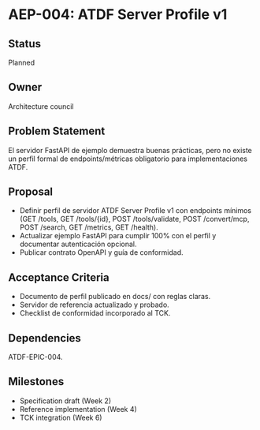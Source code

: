 ﻿# AEP-004: ATDF Server Profile v1

## Status
Planned

## Owner
Architecture council

## Problem Statement
El servidor FastAPI de ejemplo demuestra buenas prácticas, pero no existe un perfil formal de endpoints/métricas obligatorio para implementaciones ATDF.

## Proposal
- Definir perfil de servidor ATDF Server Profile v1 con endpoints mínimos (GET /tools, GET /tools/{id}, POST /tools/validate, POST /convert/mcp, POST /search, GET /metrics, GET /health).
- Actualizar ejemplo FastAPI para cumplir 100% con el perfil y documentar autenticación opcional.
- Publicar contrato OpenAPI y guía de conformidad.

## Acceptance Criteria
- Documento de perfil publicado en docs/ con reglas claras.
- Servidor de referencia actualizado y probado.
- Checklist de conformidad incorporado al TCK.

## Dependencies
ATDF-EPIC-004.

## Milestones
- Specification draft (Week 2)
- Reference implementation (Week 4)
- TCK integration (Week 6)

